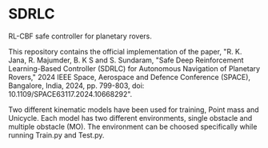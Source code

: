 # SDRLC
RL-CBF safe controller for planetary rovers.

This repository contains the official implementation of the paper, "R. K. Jana, R. Majumder, B. K S and S. Sundaram, "Safe Deep Reinforcement Learning-Based Controller (SDRLC) for Autonomous Navigation of Planetary Rovers," 2024 IEEE Space, Aerospace and Defence Conference (SPACE), Bangalore, India, 2024, pp. 799-803, doi: 10.1109/SPACE63117.2024.10668292". 

Two different kinematic models have been used for training, Point mass and Unicycle. Each model has two different environments, single obstacle and multiple obstacle (MO). The environment can be choosed specifically while running Train.py and Test.py.
